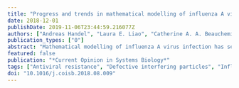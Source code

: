 ```yaml
---
title: "Progress and trends in mathematical modelling of influenza A virus infections"
date: 2018-12-01
publishDate: 2019-11-06T23:44:59.216077Z
authors: ["Andreas Handel", "Laura E. Liao", "Catherine A. A. Beauchemin"]
publication_types: ["0"]
abstract: "Mathematical modelling of influenza A virus infection has seen increased use over the last several years. Models applied to both in vitro and in vivo data have provided important new understanding of the kinetics of the virus, the role of different components of the immune response, the importance of non-infectious influenza A virus particles, the issue of drug treatment and resistance, and the interaction mechanisms during bacterial co-infections. We review these contributions by mathematical models, with a focus on studies performed in the last several years. For continued progress, we emphasize robust data and parameter estimation approaches."
featured: false
publication: "*Current Opinion in Systems Biology*"
tags: ["Antiviral resistance", "Defective interfering particles", "Influenza virus", "Mathematical modelling"]
doi: "10.1016/j.coisb.2018.08.009"
---
```


